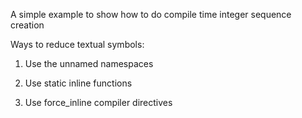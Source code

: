 A simple example to show how to do compile time integer sequence creation



Ways to reduce textual symbols:

1. Use the unnamed namespaces


2. Use static inline functions


3. Use force_inline compiler directives